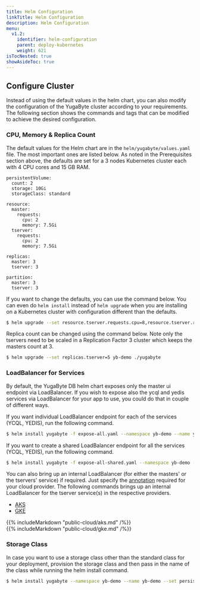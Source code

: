 ```yaml
---
title: Helm Configuration
linkTitle: Helm Configuration
description: Helm Configuration
menu:
  v1.2:
    identifier: helm-configuration
    parent: deploy-kubernetes
    weight: 621
isTocNested: true
showAsideToc: true
---
```


## Configure Cluster

Instead of using the default values in the helm chart, you can also modify the configuration of the YugaByte cluster according to your requirements. The following section shows the commands and tags that can be modified to achieve the desired configuration.

### CPU, Memory & Replica Count

The default values for the Helm chart are in the `helm/yugabyte/values.yaml` file. The most important ones are listed below. As noted in the Prerequisites section above, the defaults are set for a 3 nodes Kubernetes cluster each with 4 CPU cores and 15 GB RAM.

```
persistentVolume:
  count: 2
  storage: 10Gi
  storageClass: standard

resource:
  master:
    requests:
      cpu: 2
      memory: 7.5Gi
  tserver:
    requests:
      cpu: 2
      memory: 7.5Gi

replicas:
  master: 3
  tserver: 3

partition:
  master: 3
  tserver: 3
```

If you want to change the defaults, you can use the command below. You can even do `helm install` instead of `helm upgrade` when you are installing on a Kubernetes cluster with configuration different than the defaults.

```sh
$ helm upgrade --set resource.tserver.requests.cpu=8,resource.tserver.requests.memory=15Gi yb-demo ./yugabyte
```

Replica count can be changed using the command below. Note only the tservers need to be scaled in a Replication Factor 3 cluster which keeps the masters count at 3.

```sh
$ helm upgrade --set replicas.tserver=5 yb-demo ./yugabyte
```

### LoadBalancer for Services

By default, the YugaByte DB helm chart exposes only the master ui endpoint via LoadBalancer. If you wish to expose also the ycql and yedis services via LoadBalancer for your app to use, you could do that in couple of different ways.


If you want individual LoadBalancer endpoint for each of the services (YCQL, YEDIS), run the following command.

```sh
$ helm install yugabyte -f expose-all.yaml --namespace yb-demo --name yb-demo --wait
```

If you want to create a shared LoadBalancer endpoint for all the services (YCQL, YEDIS), run the following command.

```sh
$ helm install yugabyte -f expose-all-shared.yaml --namespace yb-demo --name yb-demo --wait
```

You can also bring up an internal LoadBalancer (for either the masters' or the tservers' service) if required. Just specify the [annotation](https://kubernetes.io/docs/concepts/services-networking/service/#internal-load-balancer) required for your cloud provider. The following commands brings up an internal LoadBalancer for the tserver service(s) in the respective providers.

<ul class="nav nav-tabs-alt nav-tabs-yb">
  <li >
    <a href="#aks" class="nav-link active" id="aks-tab" data-toggle="tab" role="tab" aria-controls="aks" aria-selected="true">
      <i class="fas fa-cubes" aria-hidden="true"></i>
      AKS
    </a>
  </li>
  <li>
    <a href="#gke" class="nav-link" id="gke-tab" data-toggle="tab" role="tab" aria-controls="gke" aria-selected="false">
      <i class="fas fa-cubes" aria-hidden="true"></i>
      GKE
    </a>
  </li>
</ul>

<div class="tab-content">
  <div id="aks" class="tab-pane fade show active" role="tabpanel" aria-labelledby="aks-tab">
    {{% includeMarkdown "public-cloud/aks.md" /%}}
  </div>
  <div id="gke" class="tab-pane fade" role="tabpanel" aria-labelledby="gke-tab">
    {{% includeMarkdown "public-cloud/gke.md" /%}}
  </div>
</div>

### Storage Class

In case you want to use a storage class other than the standard class for your deployment, provision the storage class and then pass in the name of the class while running the helm install command.

```sh
$ helm install yugabyte --namespace yb-demo --name yb-demo --set persistentVolume.storageClass=<name of provisioned storage> --wait
```
